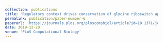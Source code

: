```yaml
---
collection: publications
title: 'Regulatory context drives conservation of glycine riboswitch aptamers'
permalink: publication/paper-number-6
paperurl: 'https://journals.plos.org/ploscompbiol/article?id=10.1371/journal.pcbi.1007564'
date: 2019-12-20
venue: 'PLoS Computational Biology'
---
```



